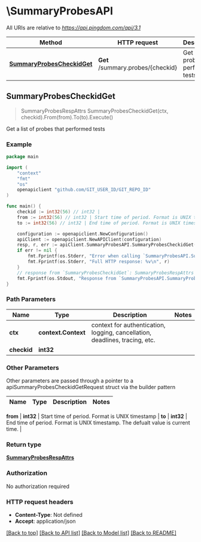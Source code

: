 # \SummaryProbesAPI

All URIs are relative to *https://api.pingdom.com/api/3.1*

Method | HTTP request | Description
------------- | ------------- | -------------
[**SummaryProbesCheckidGet**](SummaryProbesAPI.md#SummaryProbesCheckidGet) | **Get** /summary.probes/{checkid} | Get a list of probes that performed tests



## SummaryProbesCheckidGet

> SummaryProbesRespAttrs SummaryProbesCheckidGet(ctx, checkid).From(from).To(to).Execute()

Get a list of probes that performed tests



### Example

```go
package main

import (
	"context"
	"fmt"
	"os"
	openapiclient "github.com/GIT_USER_ID/GIT_REPO_ID"
)

func main() {
	checkid := int32(56) // int32 | 
	from := int32(56) // int32 | Start time of period. Format is UNIX timestamp
	to := int32(56) // int32 | End time of period. Format is UNIX timestamp. The defualt value is current time. (optional)

	configuration := openapiclient.NewConfiguration()
	apiClient := openapiclient.NewAPIClient(configuration)
	resp, r, err := apiClient.SummaryProbesAPI.SummaryProbesCheckidGet(context.Background(), checkid).From(from).To(to).Execute()
	if err != nil {
		fmt.Fprintf(os.Stderr, "Error when calling `SummaryProbesAPI.SummaryProbesCheckidGet``: %v\n", err)
		fmt.Fprintf(os.Stderr, "Full HTTP response: %v\n", r)
	}
	// response from `SummaryProbesCheckidGet`: SummaryProbesRespAttrs
	fmt.Fprintf(os.Stdout, "Response from `SummaryProbesAPI.SummaryProbesCheckidGet`: %v\n", resp)
}
```

### Path Parameters


Name | Type | Description  | Notes
------------- | ------------- | ------------- | -------------
**ctx** | **context.Context** | context for authentication, logging, cancellation, deadlines, tracing, etc.
**checkid** | **int32** |  | 

### Other Parameters

Other parameters are passed through a pointer to a apiSummaryProbesCheckidGetRequest struct via the builder pattern


Name | Type | Description  | Notes
------------- | ------------- | ------------- | -------------

 **from** | **int32** | Start time of period. Format is UNIX timestamp | 
 **to** | **int32** | End time of period. Format is UNIX timestamp. The defualt value is current time. | 

### Return type

[**SummaryProbesRespAttrs**](SummaryProbesRespAttrs.md)

### Authorization

No authorization required

### HTTP request headers

- **Content-Type**: Not defined
- **Accept**: application/json

[[Back to top]](#) [[Back to API list]](../README.md#documentation-for-api-endpoints)
[[Back to Model list]](../README.md#documentation-for-models)
[[Back to README]](../README.md)

